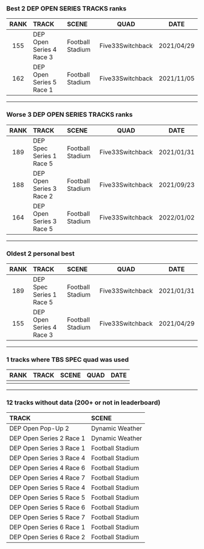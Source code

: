 ### Best 2 DEP OPEN SERIES TRACKS ranks
|RANK|TRACK|SCENE|QUAD|DATE|
|:---:|:---|:---|:---:|:---:|
|155|DEP Open Series 4 Race 3|Football Stadium|Five33Switchback|2021/04/29|
|162|DEP Open Series 5 Race 1|Football Stadium|Five33Switchback|2021/11/05|
---
### Worse 3 DEP OPEN SERIES TRACKS ranks
|RANK|TRACK|SCENE|QUAD|DATE|
|:---:|:---|:---|:---:|:---:|
|189|DEP Spec Series 1 Race 5|Football Stadium|Five33Switchback|2021/01/31|
|188|DEP Open Series 3 Race 2|Football Stadium|Five33Switchback|2021/09/23|
|164|DEP Open Series 3 Race 5|Football Stadium|Five33Switchback|2022/01/02|
---
### Oldest 2 personal best
|RANK|TRACK|SCENE|QUAD|DATE|
|:---:|:---|:---|:---:|:---:|
|189|DEP Spec Series 1 Race 5|Football Stadium|Five33Switchback|2021/01/31|
|155|DEP Open Series 4 Race 3|Football Stadium|Five33Switchback|2021/04/29|
---
### 1 tracks where TBS SPEC quad was used
|RANK|TRACK|SCENE|QUAD|DATE|
|:---:|:---|:---|:---:|:---:|
||||||
---
### 12 tracks without data (200+ or not in leaderboard)
|TRACK|SCENE|
|:---|:---|
|DEP Open Pop-Up 2|Dynamic Weather|
|DEP Open Series 2 Race 1|Dynamic Weather|
|DEP Open Series 3 Race 1|Football Stadium|
|DEP Open Series 3 Race 4|Football Stadium|
|DEP Open Series 4 Race 6|Football Stadium|
|DEP Open Series 4 Race 7|Football Stadium|
|DEP Open Series 5 Race 4|Football Stadium|
|DEP Open Series 5 Race 5|Football Stadium|
|DEP Open Series 5 Race 6|Football Stadium|
|DEP Open Series 5 Race 7|Football Stadium|
|DEP Open Series 6 Race 1|Football Stadium|
|DEP Open Series 6 Race 2|Football Stadium|
